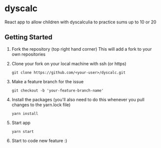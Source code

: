 # dyscalc

React app to allow children with dyscalculia to practice sums up to 10 or 20

## Getting Started

1. Fork the repository (top right hand corner)
   This will add a fork to your own repositories

2. Clone your fork on your local machine with ssh (or https)

   ```git clone https://github.com/<your-user>/dyscalc.git```

3. Make a feature branch for the issue

   ```git checkout -b 'your-feature-branch-name'```

4. Install the packages
   (you'll also need to do this whenever you pull changes to the yarn.lock file)

   ```yarn install```

5. Start app

   ```yarn start```

6. Start to code new feature :)
